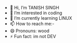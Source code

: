 - 👋 Hi, I’m TANISH SINGH 
- 👀 I’m interested in coding 
- 🌱 I’m currently learning LINUX 
- 📫 How to reach me:- 
- 😄 Pronouns: wood
- ⚡ Fun fact: im not DEV

<!---
WOOD6563/WOOD6563 is a ✨ special ✨ repository because its `README.md` (this file) appears on your GitHub profile.
You can click the Preview link to take a look at your changes.
--->
